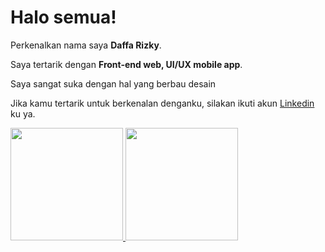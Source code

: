 # Halo semua! 

Perkenalkan nama saya **Daffa Rizky**.

Saya tertarik dengan **Front-end web, UI/UX mobile app**.

Saya sangat suka dengan hal yang berbau desain

Jika kamu tertarik untuk berkenalan denganku, silakan ikuti akun [Linkedin](https://www.linkedin.com/in/daffa-rizky-1a7722158/) ku ya.

<p align="left">
<a href="https://github.com/daffarizky16">
  <img height="180em" src="https://github-readme-stats-eight-theta.vercel.app/api?username=daffarizky16&show_icons=true&theme=algolia&include_all_commits=true&count_private=true"/>
  <img height="180em" src="https://github-readme-stats-eight-theta.vercel.app/api/top-langs/?username=daffarizky16&layout=compact&langs_count=8&theme=algolia"/>
</a>
</p>
